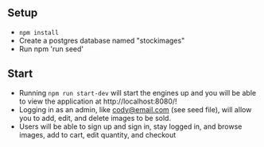 
## Setup

* `npm install`
* Create a postgres database named "stockimages"
* Run npm 'run seed'

## Start

* Running `npm run start-dev` will start the engines up and you will be able to view the application at http://localhost:8080/!
* Logging in as an admin, like cody@email.com (see seed file), will allow you to add, edit, and delete images to be sold. 
* Users will be able to sign up and sign in, stay logged in, and browse images, add to cart, edit quantity, and checkout 

